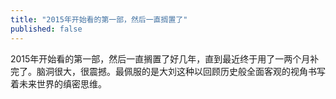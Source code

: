 ```yaml
---
title: "2015年开始看的第一部，然后一直搁置了"
published: false
---
```

2015年开始看的第一部，然后一直搁置了好几年，直到最近终于用了一两个月补完了。脑洞很大，很震撼。最佩服的是大刘这种以回顾历史般全面客观的视角书写着未来世界的缜密思维。